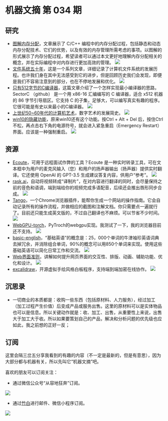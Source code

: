 # 机器文摘 第 034 期

## 研究
- [图解内存分配](https://samwho.dev/memory-allocation/)，文章展示了 C/C++ 编程中的内存分配过程，包括静态和动态内存分配技术、它们的优势，以及有效的内存管理所需考虑的事项。以图解的形式展示了内存分配过程，希望读者可以通过本文更好地理解内存分配相关的概念，并在实际编程中对内存进行更加高效的管理。
  ![](2023-05-31-09-49-39.png)
- [文件系统五十年](https://blog.koehntopp.info/2023/05/17/50-years-in-filesystems-towards-2004-lfs.html)，这是一个系列文章，详细记录了计算机文件系统的发展历程。也许我们身在其中无法感受到它的进步，但是回顾历史我们会发现，即便是我们不容易注意到的部分，也在不停地发展和优化。
  ![](2023-05-31-09-50-33.png)
- [只有512字节的C编译器](https://xorvoid.com/sectorc.html)，这篇文章介绍了一个怎样实现最小编译器的思路，SectorC （github） 是一个用 x86-16 汇编编写的 C 编译器，适合 x512 机器的 86 字节引导扇区。它支持 C 的子集，足够大，可以编写真实有趣的程序。它很可能是有史以来最小的C编译器。
  ![](2023-05-31-09-51-20.png)
- [上世纪50~60年代的计算机艺术](https://www.amygoodchild.com/blog/computer-art-50s-and-60s)，数字艺术的发展简史。
  ![](2023-05-31-09-51-53.png)
- [win10的隐藏功能]()，原来win10还有这个功能。按Ctrl + Alt + Del 后，按住Ctrl不松，再点击右下角的电源符号，就会进入紧急重启（Emergency Restart）界面。应该是一种强制重启。
  ![](2023-05-31-09-52-04.png)

## 资源
- [Ecoute](https://github.com/SevaSk/ecoute)，可用于远程面试作弊的工具？Ecoute 是一种实时转录工具，可在文本框中为用户的麦克风输入（您）和用户的扬声器输出（扬声器）提供实时翻译。它还使用 OpenAI 的 GPT-3.5 生成建议答复内容，供用户“参考”。
  ![](2023-05-31-09-52-39.png)
- [rask.ai](https://app.rask.ai/)，自动将视频转成“译制片”，在对内容进行翻译的同时，会尽量保持之前的音色和语调，端到端给你的视频完成多语配音，后续还会推出唇形同步合成。
  ![](2023-05-31-09-53-28.png)
- [Tango](https://chrome.google.com/webstore/detail/tango-how-to-guides-and-s/lggdbpblkekjjbobadliahffoaobaknh)，一个Chrome浏览器插件，能帮你生成一个网站的操作指南。它会自动记录所有的操作流程，并做相应的截图和注解文档。你只需要点一遍就行了。目前还只能生成英文版的，不过自己翻译也不麻烦。可以节省不少时间。
  ![](2023-05-31-09-53-58.png)
- [WebGPU-torch](https://praeclarum.org/2023/05/19/webgpu-torch.html)，PyTroch的webgpu实现。我测试了一下，我的浏览器目前还不支持。
  ![](2023-05-31-09-54-28.png)
- [basic-english](http://ogden.basic-english.org/)，“基础英语”的概念是：25，000个单词的牛津袖珍英语词典去掉冗余，并消除组合单词，90%的概念可以用850个单词来实现。使用这些基础英语可以简化日常工作和交流。
  ![](2023-05-31-09-55-26.png)
- [Web界面准则](https://github.com/raunofreiberg/interfaces)，讲解如何提升网页界面的交互性、排版、动画、辅助功能、优化和设计。
  ![](2023-05-31-09-56-18.png)
- [excalidraw](https://github.com/excalidraw/excalidraw)，开源虚拟手绘风格白板程序，支持端到端加密在线协作。
  ![](2023-05-31-09-56-43.png)

## 沉思录
- 一切商业的本质都是：收购一些东西（包括原材料、人力服务），经过加工（加工过程产生价值）后变成产品或服务出售。这里的原材料可以是实体物品也可以是信息。所以关键动作就是：收、加工、出售，从重要性上来说，出售大于加工大于收。所以如果要策划自己的产品，解决和分析问题的优先级也应如此，我之前想的正好一反；

## 订阅
这里会隔三岔五分享我看到的有趣的内容（不一定是最新的，但是有意思），因为大部分都与机器有关，所以先叫它“机器文摘”吧。

喜欢的朋友可以订阅关注：

- 通过微信公众号“从容地狂奔”订阅。

![](../weixin.jpg)

- 通过[竹白](https://zhubai.love/)进行邮件、微信小程序订阅。

![](../zhubai.jpg)